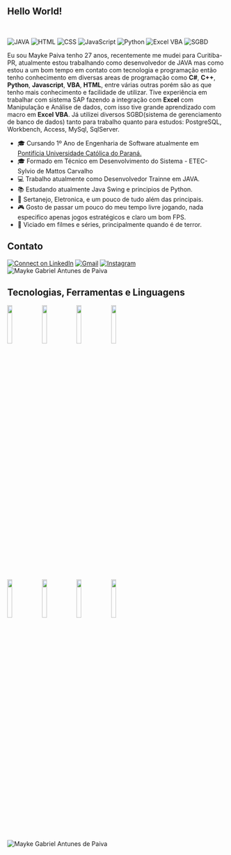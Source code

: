 ## Hello World!

<br>

 ![JAVA](https://img.shields.io/badge/Java--Swing-Intermediate-yellow) ![HTML](https://img.shields.io/badge/HTML-Basic-orange) ![CSS](https://img.shields.io/badge/CSS-Basic-blue) ![JavaScript](https://img.shields.io/badge/JavaScript-Basic-green) ![Python](https://img.shields.io/badge/Python-Basic-brightgreen) ![Excel VBA](https://img.shields.io/badge/Excel_VBA-Intermediate-brightgreen) ![SGBD](https://img.shields.io/badge/SGBD-Intermediate-lightgrey)


Eu sou Mayke Paiva tenho 27 anos, recentemente me mudei para Curitiba-PR, atualmente estou trabalhando como desenvolvedor de JAVA mas como estou a um bom tempo em contato com tecnologia e programação então tenho conhecimento em diversas areas de programação como **C#**, **C++**, **Python**, **Javascript**, **VBA**, **HTML**, entre várias outras porém são as que tenho mais conhecimento e facilidade de utilizar.
Tive experiência em trabalhar com sistema SAP fazendo a integração com **Excel** com Manipulação e Análise de dados, com isso tive grande aprendizado com macro em **Excel VBA**.
Já utilizei diversos SGBD(sistema de gerenciamento de banco de dados) tanto para trabalho quanto para estudos: PostgreSQL, Workbench, Access, MySql, SqlServer.

- 🎓 Cursando 1º Ano de Engenharia de Software atualmente em <a href="https://www.pucpr.br/"> Pontifícia Universidade Católica do Paraná. </a>
- 🎓 Formado em Técnico em Desenvolvimento do Sistema - ETEC- Sylvio de Mattos Carvalho
- :computer: Trabalho atualmente como Desenvolvedor Trainne em JAVA.
- 📚 Estudando atualmente Java Swing e principios de Python.
- :musical_note:  Sertanejo, Eletronica, e um pouco de tudo além das principais.
- :video_game: Gosto de passar um pouco do meu tempo livre jogando, nada especifico apenas jogos estratégicos e claro um bom FPS.
- :vhs: Viciado em filmes e séries, principalmente quando é de terror.

 ## Contato
[![Connect on LinkedIn](https://img.shields.io/badge/--linkedin?label=LinkedIn&logo=LinkedIn&style=social)](https://www.linkedin.com/in/mayke-paiva-67778b129/) [![Gmail](https://img.shields.io/badge/--gmail?label=Gmail&logo=Gmail&style=social)](maykepaiva.mgap@gmail.com)  [![Instagram](https://img.shields.io/badge/--instragram?label=Intragram&logo=Instagram&style=social)](https://www.instagram.com/_rduartesam_/) <img src="https://komarev.com/ghpvc/?username=maykep&label=Profile%20views&color=0e75b6&style=social" alt="Mayke Gabriel Antunes de Paiva" />


## Tecnologias, Ferramentas e Linguagens

<code><img width="15%" src="https://www.vectorlogo.zone/logos/java/java-ar21.svg"></code>
<code><img width="15%" src="https://www.vectorlogo.zone/logos/javascript/javascript-ar21.svg"></code>
<code><img width="15%" src="https://www.vectorlogo.zone/logos/python/python-ar21.svg"></code>
<code><img width="15%" src="https://www.vectorlogo.zone/logos/javascript/javascript-ar21.svg"></code>

<br>

<code><img width="15%" src="https://www.vectorlogo.zone/logos/w3_html5/w3_html5-ar21.svg"></code>
<code><img width="15%" src="https://www.vectorlogo.zone/logos/visualstudio_code/visualstudio_code-ar21.svg"></code>
<code><img width="15%" src="https://www.vectorlogo.zone/logos/mysql/mysql-ar21.svg"></code>
<code><img width="15%" src="https://www.vectorlogo.zone/logos/postgresql/postgresql-ar21.svg"></code>

<img align="center" src="https://github-readme-stats.vercel.app/api?username=maykepaiva&show_icons=true&locale=en" alt="Mayke Gabriel Antunes de Paiva" />